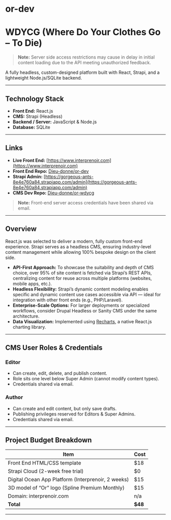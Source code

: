 # or-dev

# WDYCG (Where Do Your Clothes Go – To Die)

> **Note:** Server side access restrictions may cause in delay in initial content loading due to the API meeting unauthorized feedback.

A fully headless, custom-designed platform built with React, Strapi, and a lightweight Node.js/SQLite backend.

---

## Technology Stack

* **Front End:** React.js
* **CMS:** Strapi (Headless)
* **Backend / Server:** JavaScript & Node.js
* **Database:** SQLite

---

## Links

* **Live Front End:** [https://www.interprenoir.com](https://www.interprenoir.com)
* **Front End Repo:** [Dieu-donne/or-dev](https://github.com/Dieu-donne/or-dev)
* **Strapi Admin:** [https://gorgeous-ants-8e4e760a84.strapiapp.com/admin](https://gorgeous-ants-8e4e760a84.strapiapp.com/admin)
* **CMS Dev Repo:** [Dieu-donne/or-wdycg](https://github.com/Dieu-donne/or-wdycg)

> **Note:** Front-end server access credentials have been shared via email.

---

## Overview

React.js was selected to deliver a modern, fully custom front-end experience. Strapi serves as a headless CMS, ensuring industry-level content management while allowing 100% bespoke design on the client side.

* **API-First Approach:** To showcase the suitability and depth of CMS choice, over 95% of site content is fetched via Strapi’s REST APIs, centralizing content for reuse across multiple platforms (websites, mobile apps, etc.).
* **Headless Flexibility:** Strapi’s dynamic content modeling enables specific and dynamic content use cases accessible via API — ideal for integration with other front ends (e.g., PHP/Laravel).
* **Enterprise-Scale Options:** For larger deployments or specialized workflows, consider Drupal Headless or Sanity CMS under the same architecture.
* **Data Visualization:** Implemented using [Recharts](https://recharts.org), a native React.js charting library.

---

## CMS User Roles & Credentials

### Editor

* Can create, edit, delete, and publish content.
* Role sits one level below Super Admin (cannot modify content types).
* Credentials shared via email.

### Author

* Can create and edit content, but only save drafts.
* Publishing privileges reserved for Editors & Super Admins.
* Credentials shared via email.

---

## Project Budget Breakdown

| Item                                               | Cost     |
| -------------------------------------------------- | -------- |
| Front End HTML/CSS template                        | \$18     |
| Strapi Cloud (2-week free trial)                   | \$0      |
| Digital Ocean App Platform (Interprenoir, 2 weeks) | \$15     |
| 3D model of “Or” logo (Spline Premium Monthly)     | \$15     |
| Domain: interprenoir.com                           | n/a      |
| **Total**                                          | **\$48** |

---
